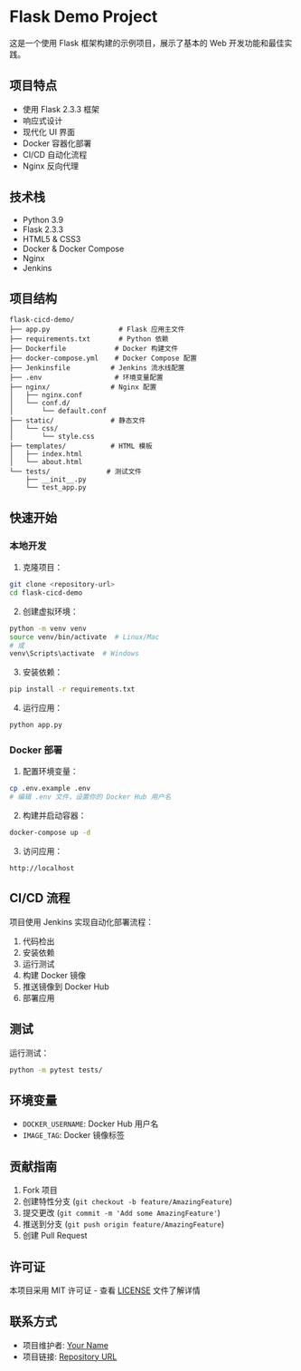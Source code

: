 # Flask Demo Project

这是一个使用 Flask 框架构建的示例项目，展示了基本的 Web 开发功能和最佳实践。

## 项目特点

- 使用 Flask 2.3.3 框架
- 响应式设计
- 现代化 UI 界面
- Docker 容器化部署
- CI/CD 自动化流程
- Nginx 反向代理

## 技术栈

- Python 3.9
- Flask 2.3.3
- HTML5 & CSS3
- Docker & Docker Compose
- Nginx
- Jenkins

## 项目结构

```
flask-cicd-demo/
├── app.py                 # Flask 应用主文件
├── requirements.txt       # Python 依赖
├── Dockerfile            # Docker 构建文件
├── docker-compose.yml    # Docker Compose 配置
├── Jenkinsfile          # Jenkins 流水线配置
├── .env                  # 环境变量配置
├── nginx/               # Nginx 配置
│   ├── nginx.conf
│   └── conf.d/
│       └── default.conf
├── static/              # 静态文件
│   └── css/
│       └── style.css
├── templates/           # HTML 模板
│   ├── index.html
│   └── about.html
└── tests/              # 测试文件
    ├── __init__.py
    └── test_app.py
```

## 快速开始

### 本地开发

1. 克隆项目：
```bash
git clone <repository-url>
cd flask-cicd-demo
```

2. 创建虚拟环境：
```bash
python -m venv venv
source venv/bin/activate  # Linux/Mac
# 或
venv\Scripts\activate  # Windows
```

3. 安装依赖：
```bash
pip install -r requirements.txt
```

4. 运行应用：
```bash
python app.py
```

### Docker 部署

1. 配置环境变量：
```bash
cp .env.example .env
# 编辑 .env 文件，设置你的 Docker Hub 用户名
```

2. 构建并启动容器：
```bash
docker-compose up -d
```

3. 访问应用：
```
http://localhost
```

## CI/CD 流程

项目使用 Jenkins 实现自动化部署流程：

1. 代码检出
2. 安装依赖
3. 运行测试
4. 构建 Docker 镜像
5. 推送镜像到 Docker Hub
6. 部署应用

## 测试

运行测试：
```bash
python -m pytest tests/
```

## 环境变量

- `DOCKER_USERNAME`: Docker Hub 用户名
- `IMAGE_TAG`: Docker 镜像标签

## 贡献指南

1. Fork 项目
2. 创建特性分支 (`git checkout -b feature/AmazingFeature`)
3. 提交更改 (`git commit -m 'Add some AmazingFeature'`)
4. 推送到分支 (`git push origin feature/AmazingFeature`)
5. 创建 Pull Request

## 许可证

本项目采用 MIT 许可证 - 查看 [LICENSE](LICENSE) 文件了解详情

## 联系方式

- 项目维护者: [Your Name](mailto:your.email@example.com)
- 项目链接: [Repository URL](https://github.com/yourusername/flask-cicd-demo) 